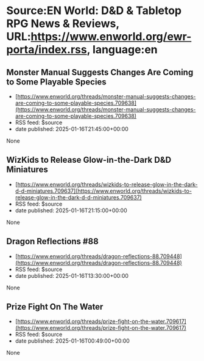 # Source:EN World: D&D & Tabletop RPG News & Reviews, URL:https://www.enworld.org/ewr-porta/index.rss, language:en

## Monster Manual Suggests Changes Are Coming to Some Playable Species
 - [https://www.enworld.org/threads/monster-manual-suggests-changes-are-coming-to-some-playable-species.709638](https://www.enworld.org/threads/monster-manual-suggests-changes-are-coming-to-some-playable-species.709638)
 - RSS feed: $source
 - date published: 2025-01-16T21:45:00+00:00

None

## WizKids to Release Glow-in-the-Dark D&D Miniatures
 - [https://www.enworld.org/threads/wizkids-to-release-glow-in-the-dark-d-d-miniatures.709637](https://www.enworld.org/threads/wizkids-to-release-glow-in-the-dark-d-d-miniatures.709637)
 - RSS feed: $source
 - date published: 2025-01-16T21:15:00+00:00

None

## Dragon Reflections #88
 - [https://www.enworld.org/threads/dragon-reflections-88.709448](https://www.enworld.org/threads/dragon-reflections-88.709448)
 - RSS feed: $source
 - date published: 2025-01-16T13:30:00+00:00

None

## Prize Fight On The Water
 - [https://www.enworld.org/threads/prize-fight-on-the-water.709617](https://www.enworld.org/threads/prize-fight-on-the-water.709617)
 - RSS feed: $source
 - date published: 2025-01-16T00:49:00+00:00

None


